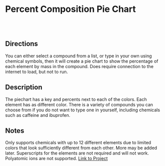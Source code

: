 # Percent Composition Pie Chart
<br></br>
## Directions
You can either select a compound from a list, or type in your own using chemical symbols, then it will create a pie chart to show the percentage of each element by mass in the compound. Does require connection to the internet to load, but not to run.

## Description
The piechart has a key and percents next to each of the colors. Each element has as different color. There is a variety of compounds you can choose from if you do not want to type one in yourself, including chemicals such as caffeine and ibuprofen. 

## Notes
Only supports chemicals with up to 12 different elements due to limited colors that look sufficiently different from each other. More may be added later. Superscripts for the elements are not required and will not work. Polyatomic ions are not supported.
[Link to Project](https://editor.p5js.org/jachuhs/present/Yt6IkvD8w)
